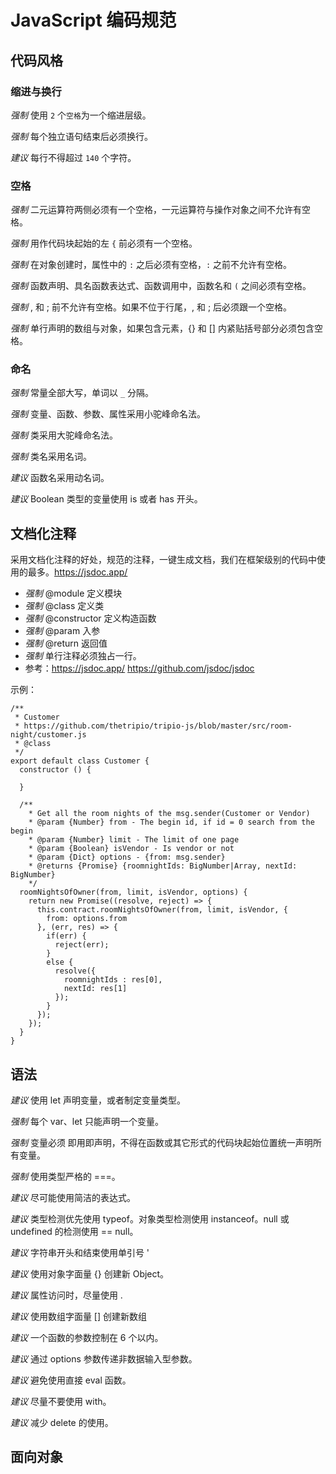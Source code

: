 # JavaScript 编码规范

## 代码风格

### 缩进与换行
*强制* 使用 `2` 个`空格`为一个缩进层级。

*强制* 每个独立语句结束后必须换行。

*建议* 每行不得超过 `140` 个字符。

### 空格
*强制* 二元运算符两侧必须有一个空格，一元运算符与操作对象之间不允许有空格。

*强制* 用作代码块起始的左 `{` 前必须有一个空格。

*强制* 在对象创建时，属性中的 `:` 之后必须有空格，`:` 之前不允许有空格。

*强制* 函数声明、具名函数表达式、函数调用中，函数名和 `(` 之间必须有空格。

*强制* , 和 ; 前不允许有空格。如果不位于行尾，, 和 ; 后必须跟一个空格。

*强制* 单行声明的数组与对象，如果包含元素，{} 和 [] 内紧贴括号部分必须包含空格。

### 命名
*强制* 常量全部大写，单词以 `_` 分隔。

*强制* 变量、函数、参数、属性采用小驼峰命名法。

*强制* 类采用大驼峰命名法。

*强制* 类名采用名词。

*建议* 函数名采用动名词。

*建议* Boolean 类型的变量使用 is 或者 has 开头。

## 文档化注释
采用文档化注释的好处，规范的注释，一键生成文档，我们在框架级别的代码中使用的最多。https://jsdoc.app/

* *强制* @module 定义模块
* *强制* @class 定义类
* *强制* @constructor 定义构造函数
* *强制* @param 入参
* *强制* @return 返回值
* *强制* 单行注释必须独占一行。
* 参考：https://jsdoc.app/ https://github.com/jsdoc/jsdoc

示例：
```
/**
 * Customer
 * https://github.com/thetripio/tripio-js/blob/master/src/room-night/customer.js
 * @class
 */
export default class Customer {
  constructor () {

  }

  /**
    * Get all the room nights of the msg.sender(Customer or Vendor)
    * @param {Number} from - The begin id, if id = 0 search from the begin
    * @param {Number} limit - The limit of one page
    * @param {Boolean} isVendor - Is vendor or not
    * @param {Dict} options - {from: msg.sender}
    * @returns {Promise} {roomnightIds: BigNumber|Array, nextId: BigNumber}
    */
  roomNightsOfOwner(from, limit, isVendor, options) {
    return new Promise((resolve, reject) => {
      this.contract.roomNightsOfOwner(from, limit, isVendor, {
        from: options.from
      }, (err, res) => {
        if(err) {
          reject(err);
        }
        else {
          resolve({
            roomnightIds : res[0],
            nextId: res[1]
          });
        }
      });
    });
  }
}
```

## 语法
*建议* 使用 let 声明变量，或者制定变量类型。

*强制* 每个 var、let 只能声明一个变量。

*强制* 变量必须 即用即声明，不得在函数或其它形式的代码块起始位置统一声明所有变量。

*强制* 使用类型严格的 ===。

*建议* 尽可能使用简洁的表达式。

*建议* 类型检测优先使用 typeof。对象类型检测使用 instanceof。null 或 undefined 的检测使用 == null。

*建议* 字符串开头和结束使用单引号 '

*建议* 使用对象字面量 {} 创建新 Object。

*建议* 属性访问时，尽量使用 .

*建议* 使用数组字面量 [] 创建新数组

*建议* 一个函数的参数控制在 6 个以内。

*建议* 通过 options 参数传递非数据输入型参数。

*建议* 避免使用直接 eval 函数。

*建议* 尽量不要使用 with。

*建议* 减少 delete 的使用。

## 面向对象